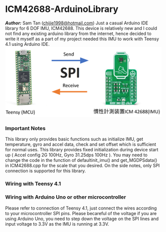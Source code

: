 # ICM42688-ArduinoLibrary
***Author:*** Sam Tan (chijie1998@hotmail.com)
Just a casual Arduino IDE library for 6 DOF IMU, ICM42688.
This device is relatively new and I could not find any existing arduino library from the internet, hence decided to write it myself as a part of my project needed this IMU to work with Teensy 4.1 using Arduino IDE.
![alt text](docs/images/spi.png)

### Important Notes
This library only provides basic functions such as initialize IMU, get temperature, gyro and accel data, check and set offset which is sufficient for normal uses. 
This library provides fixed initialization during device start up ( Accel config 2G 100Hz, Gyro 31.25dps 100Hz ). You may need to change the code in the function of defaultinit_imu() and get_MGDPSdata() in ICM42688.cpp for the scale that you desired. On the side notes, only SPI connection is supported for this library.

### Wiring with Teensy 4.1 

          
### Wiring with Arduino Uno or other microcontroller
Please refer to connection of Teensy 4.1, just connect the wires according to your microcontroller SPI pins. Please becareful of the voltage if you are using Arduino Uno, you need to step down the voltage on the SPI lines and input voltage to 3.3V as the IMU is running at 3.3V. 
